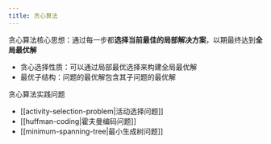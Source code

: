 ```yaml
---
title: 贪心算法
---
```

贪心算法核心思想：通过每一步都**选择当前最佳的局部解决方案**，以期最终达到**全局最优解**

- 贪心选择性质：可以通过局部最优选择来构建全局最优解
- 最优子结构：问题的最优解包含其子问题的最优解

贪心算法实践问题

- [[activity-selection-problem|活动选择问题]]
- [[huffman-coding|霍夫曼编码问题]]
- [[minimum-spanning-tree|最小生成树问题]]
